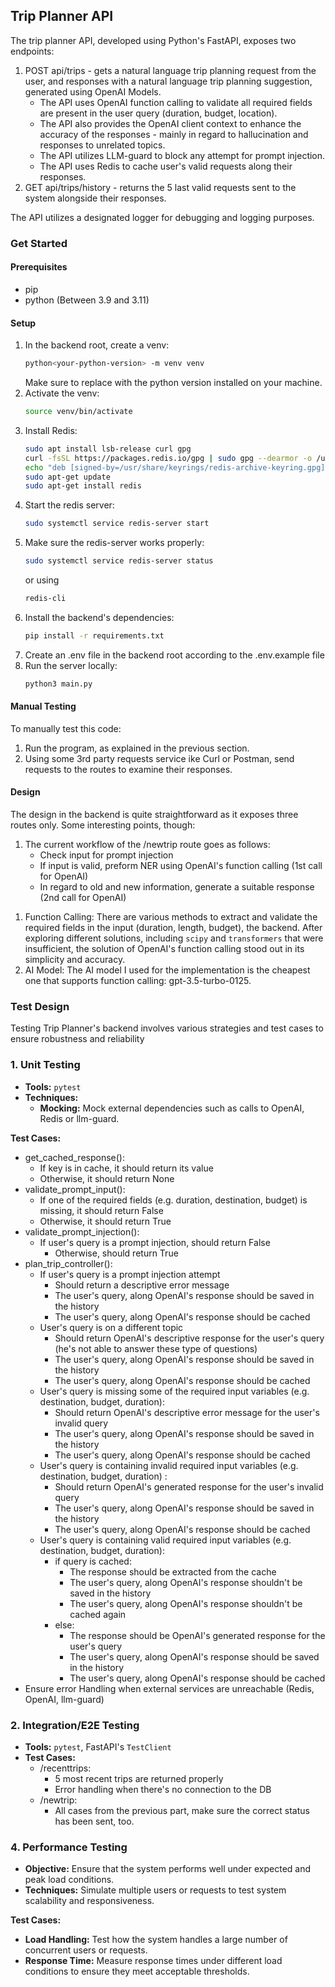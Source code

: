 ## Trip Planner API ##

The trip planner API, developed using Python's FastAPI, exposes two endpoints:
1) POST api/trips - gets a natural language trip planning request from the user, and responses with a
   natural language trip planning suggestion, generated using OpenAI Models.
   - The API uses OpenAI function calling to validate all required fields are present in the user
     query (duration, budget, location). 
   - The API also provides the OpenAI client context to enhance the accuracy of the responses - 
     mainly in regard to hallucination and responses to unrelated topics.
   - The API utilizes LLM-guard to block any attempt for prompt injection.
   - The API uses Redis to cache user's valid requests along their responses.
2) GET api/trips/history - returns the 5 last valid requests sent to the system alongside their responses.

The API utilizes a designated logger for debugging and logging purposes.

### Get Started ###

#### Prerequisites ####
- pip
- python (Between 3.9 and 3.11)

#### Setup ####
1. In the backend root, create a venv:
    ```bash
    python<your-python-version> -m venv venv
    ```
    Make sure to replace <your-python-version> with the python version installed on your machine.
2. Activate the venv:
    ```bash
    source venv/bin/activate
    ```
3. Install Redis:
    ```bash
    sudo apt install lsb-release curl gpg
    curl -fsSL https://packages.redis.io/gpg | sudo gpg --dearmor -o /usr/share/keyrings/redis-archive-keyring.gpg
    echo "deb [signed-by=/usr/share/keyrings/redis-archive-keyring.gpg] https://packages.redis.io/deb $(lsb_release -cs) main" | sudo tee /etc/apt/sources.list.d/redis.list
    sudo apt-get update
    sudo apt-get install redis 
    ```
4. Start the redis server:
    ```bash
    sudo systemctl service redis-server start
    ```
5. Make sure the redis-server works properly:
    ```bash
    sudo systemctl service redis-server status
    ```
    or using
    ```bash
    redis-cli
    ```
6. Install the backend's dependencies:
    ```bash
    pip install -r requirements.txt
    ```
7. Create an .env file in the backend root according to the .env.example file
8. Run the server locally:
   ```bash
   python3 main.py
   ```

#### Manual Testing ####

To manually test this code:
1. Run the program, as explained in the previous section.
2. Using some 3rd party requests service ike Curl or Postman, send requests to the routes to examine their responses.

#### Design ####

The design in the backend is quite straightforward as it exposes three routes only. Some interesting points, though:
1) The current workflow of the /newtrip route goes as follows:
   - Check input for prompt injection
   - If input is valid, preform NER using OpenAI's function calling (1st call for OpenAI)
   - In regard to old and new information, generate a suitable response (2nd call for OpenAI)
1. Function Calling: There are various methods to extract and validate the required fields in the input (duration, length, budget),
   the backend. After exploring different solutions, including `scipy` and `transformers` that were insufficient, the 
   solution of OpenAI's function calling stood out in its simplicity and accuracy. 
1. AI Model: The AI model I used for the implementation is the cheapest one that supports function calling: 
   gpt-3.5-turbo-0125. 

### Test Design ###

Testing Trip Planner's backend involves various strategies and test cases to ensure robustness and reliability

### 1. **Unit Testing**
   - **Tools:** `pytest`
   - **Techniques:**
     - **Mocking:** Mock external dependencies such as calls to OpenAI, Redis or llm-guard.

   **Test Cases:**
   - get_cached_response():
     - If key is in cache, it should return its value
     - Otherwise, it should return None
   - validate_prompt_input():
     - If one of the required fields (e.g. duration, destination, budget) is missing, it should return False
     - Otherwise, it should return True
   - validate_prompt_injection():
     - If user's query is a prompt injection, should return False
       - Otherwise, should return True
   - plan_trip_controller():
     - If user's query is a prompt injection attempt
       - Should return a descriptive error message
       - The user's query, along OpenAI's response should be saved in the history
       - The user's query, along OpenAI's response should be cached
     - User's query is on a different topic
       - Should return OpenAI's descriptive response for the user's query (he's not able to answer these type of questions)
       - The user's query, along OpenAI's response should be saved in the history
       - The user's query, along OpenAI's response should be cached
     - User's query is missing some of the required input variables (e.g. destination, budget, duration):
       - Should return OpenAI's descriptive error message for the user's invalid query
       - The user's query, along OpenAI's response should be saved in the history
       - The user's query, along OpenAI's response should be cached
     - User's query is containing invalid required input variables (e.g. destination, budget, duration) :
       - Should return OpenAI's generated response for the user's invalid query
       - The user's query, along OpenAI's response should be saved in the history
       - The user's query, along OpenAI's response should be cached
     - User's query is containing valid required input variables (e.g. destination, budget, duration):
       - if query is cached:
         - The response should be extracted from the cache
         - The user's query, along OpenAI's response shouldn't be saved in the history
         - The user's query, along OpenAI's response shouldn't be cached again
       - else:
         - The response should be OpenAI's generated response for the user's query
         - The user's query, along OpenAI's response should be saved in the history
         - The user's query, along OpenAI's response should be cached
   - Ensure error Handling when external services are unreachable (Redis, OpenAI, llm-guard)


### 2. **Integration/E2E Testing**
- **Tools:** `pytest`, FastAPI's `TestClient`
- **Test Cases:**
   - /recenttrips:
     - 5 most recent trips are returned properly
     - Error handling when there's no connection to the DB
   - /newtrip:
     - All cases from the previous part, make sure the correct status has been sent, too.
     
### 4. **Performance Testing**
   - **Objective:** Ensure that the system performs well under expected and peak load conditions.
   - **Techniques:** Simulate multiple users or requests to test system scalability and responsiveness.

   **Test Cases:**
   - **Load Handling:** Test how the system handles a large number of concurrent users or requests.
   - **Response Time:** Measure response times under different load conditions to ensure they meet acceptable thresholds.

